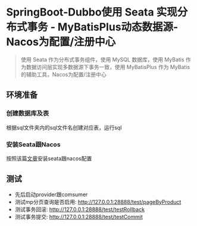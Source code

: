 # SpringBoot-Dubbo使用 Seata 实现分布式事务 - MyBatisPlus动态数据源-Nacos为配置/注册中心

> 使用 Seata 作为分布式事务组件，使用 MySQL 数据库，使用 MyBatis 作为数据访问层实现多数据源下事务一致，使用 MyBatisPlus 作为 MyBatis 的辅助工具，Nacos为配置/注册中心

## 环境准备

### 创建数据库及表

根据sql文件夹内的sql文件名创建对应表，运行sql

### 安装Seata跟Nacos

按照该篇[文章](http://seata.io/zh-cn/blog/seata-nacos-analysis.html)安装seata跟nacos配置

## 测试

- 先后启动provider跟comsumer
- 测试mp分页查询是否启用: http://127.0.0.1:28888/test/pageByProduct
- 测试事务回滚: http://127.0.0.1:28888/test/testRollback
- 测试事务提交: http://127.0.0.1:28888/test/testCommit

